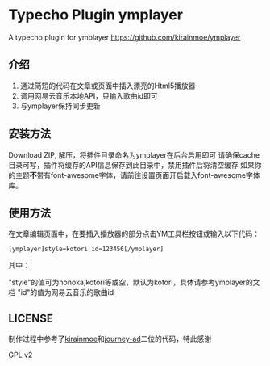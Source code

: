 # Typecho Plugin ymplayer
A typecho plugin for ymplayer https://github.com/kirainmoe/ymplayer


## 介绍
1. 通过简短的代码在文章或页面中插入漂亮的Html5播放器
2. 调用网易云音乐本地API，只输入歌曲id即可
3. 与ymplayer保持同步更新

## 安装方法

Download ZIP, 解压，将插件目录命名为ymplayer在后台启用即可
请确保cache目录可写，插件将缓存的API信息保存到此目录中，禁用插件后将清空缓存
如果你的主题**不**带有font-awesome字体，请前往设置页面开启载入font-awesome字体库。

## 使用方法
在文章编辑页面中，在要插入播放器的部分点击YM工具栏按钮或输入以下代码：

```
[ymplayer]style=kotori id=123456[/ymplayer]
```

其中：

"style"的值可为honoka,kotori等或空，默认为kotori，具体请参考ymplayer的文档
"id"的值为网易云音乐的歌曲id

## LICENSE

制作过程中参考了[kirainmoe](https://github.com/kirainmoe)和[journey-ad](https://github.com/journey-ad)二位的代码，特此感谢

GPL v2
